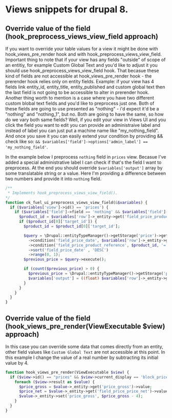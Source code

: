 # Views snippets for drupal 8.
## Override value of the field (hook_preprocess_views_view_field approach)

If you want to override your table values for a view it might be done with hook_views_pre_render hook and with hook_preprocess_views_view_field. Important thing to note that if your view has any fields "outside" of scope of an entitiy, for example Custom Global Text and you'd like to adjust it you should use hook_preprocess_views_view_field hook. That becasue these kind of fields are not accessible at hook_views_pre_render hook - the prerender hook relies only on entity fields. Example: if your view has 4 fields link entity_id, entity_title, entity_published and custom global text then the last field is not going to be accessible to alter in prerender hook. Another thing worth to mention is a case where you have two different custom blobal text fields and you'd like to preprocess just one. Both of these fields are going to use presented as "nothing" - i'd expect it'd be a "nothing" and "nothing_1", but no. Both are going to have the same, so how do we vary both same fields? Well, if you edit your view in Views UI and you click the field you want to edit you can provide an administraive label and instead of label you can just put a machine name like "my_nothing_field". And once you save it you can easily extend your condition by providing && check like so: `&& $variables['field']->options['admin_label'] == 'my_nothing_field'`. 

In the example below I preprocess `nothing` field in `prices` view. Becasue I've added a special administrative label I can check if that's the field I want to preprocess. At the end you should override `$variables['output']` array by some translatable string or a value. Here I'm providing a difference between two numbers and provide it into `nothing` field.
 
```php
/**
 * Implements hook_preprocess_views_view_field().
*/
function ck_fuel_ui_preprocess_views_view_field(&$variables) {
  if ($variables['view']->id() == 'prices') {
    if ($variables['field']->field == 'nothing' && $variables['field']->options['admin_label'] == 'price_change') {
      $product_id = $variables['row']->_entity->get('field_price_product_reference')->getValue();
      if ($product_id[0]['target_id']) {
        $product_id = $product_id[0]['target_id'];

        $query = \Drupal::entityTypeManager()->getStorage('price')->getQuery()
          ->condition('field_price_date', $variables['row']->_entity->get('field_price_date')->value, '<')
          ->condition('field_price_product_reference', $product_id, '=')
          ->sort('field_price_date' , 'DESC')
          ->range(0, 1);
        $previous_price = $query->execute();

        if (count($previous_price) > 0) {
          $previous_price = \Drupal::entityTypeManager()->getStorage('price')->load(key($previous_price));
          $variables['output'] = ((float) $variables['row']->_entity->get('price_gross')->value - (float) $previous_price->get('price_gross')->value);
        }
      }
    }
  }
}
```

## Override value of the field (hook_views_pre_render(ViewExecutable $view) approach)

In this case you can override some data that comes directly from an entity, other field values like `Custom Global Text` are not accessible at this point. In this example I change the value of a real number by subtracting its initial value by 4.
```php
function hook_views_pre_render(ViewExecutable $view) {
  if ($view->id() == "prices" && $view->current_display == 'block_price_per_product') {
    foreach ($view->result as $value) {
      $price_gross = $value->_entity->get('price_gross')->value;
      $price_net = $value->_entity->get('field_price_price_net')->value;
      $value->_entity->set('price_gross', $price_gross - 4);
    }
  }
}
```
